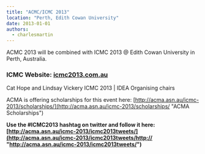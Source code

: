 ```yaml
---
title: "ACMC/ICMC 2013"
location: "Perth, Edith Cowan University"
date: 2013-01-01
authors: 
  - charlesmartin
---
```


ACMC 2013 will be combined with ICMC 2013 @ Edith Cowan University in Perth, Australia.

### **ICMC Website: [icmc2013.com.au](http://www.icmc2013.com.au/)**

Cat Hope and Lindsay Vickery ICMC 2013 | IDEA Organising chairs

ACMA is offering scholarships for this event here: [http://acma.asn.au/icmc-2013/scholarships/](http://acma.asn.au/icmc-2013/scholarships/ "ACMA Scholarships")

**Use the #ICMC2013 hashtag on twitter and follow it here: [http://acma.asn.au/icmc-2013/icmc2013tweets/](http://acma.asn.au/icmc-2013/icmc2013tweets/http:// "http://acma.asn.au/icmc-2013/icmc2013tweets/")**
